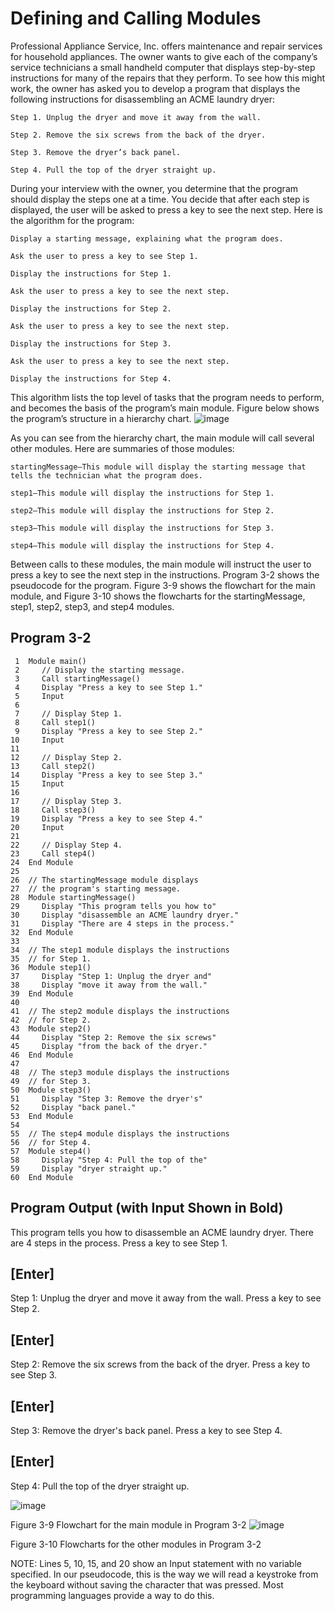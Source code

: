 
# Defining and Calling Modules

Professional Appliance Service, Inc. offers maintenance and repair services for household appliances. The owner wants to give each of the company’s service technicians a small handheld computer that displays step-by-step instructions for many of the repairs that they perform. To see how this might work, the owner has asked you to develop a program that displays the following instructions for disassembling an ACME laundry dryer:
```
Step 1. Unplug the dryer and move it away from the wall.

Step 2. Remove the six screws from the back of the dryer.

Step 3. Remove the dryer’s back panel.

Step 4. Pull the top of the dryer straight up.
```
During your interview with the owner, you determine that the program should display the steps one at a time. You decide that after each step is displayed, the user will be asked to press a key to see the next step. Here is the algorithm for the program:
```
Display a starting message, explaining what the program does.

Ask the user to press a key to see Step 1.

Display the instructions for Step 1.

Ask the user to press a key to see the next step.

Display the instructions for Step 2.

Ask the user to press a key to see the next step.

Display the instructions for Step 3.

Ask the user to press a key to see the next step.

Display the instructions for Step 4.
```
This algorithm lists the top level of tasks that the program needs to perform, and becomes the basis of the program’s main module. Figure below shows the program’s structure in a hierarchy chart.
![image](https://user-images.githubusercontent.com/47218880/67345932-700ab380-f502-11e9-9d62-b5438124f3b8.png)


As you can see from the hierarchy chart, the main module will call several other modules. Here are summaries of those modules:
```
startingMessage—This module will display the starting message that tells the technician what the program does.

step1—This module will display the instructions for Step 1.

step2—This module will display the instructions for Step 2.

step3—This module will display the instructions for Step 3.

step4—This module will display the instructions for Step 4.
```
Between calls to these modules, the main module will instruct the user to press a key to see the next step in the instructions. Program 3-2 shows the pseudocode for the program. Figure 3-9 shows the flowchart for the main module, and Figure 3-10 shows the flowcharts for the startingMessage, step1, step2, step3, and step4 modules.

## Program 3-2
```
 1  Module main()
 2     // Display the starting message.
 3     Call startingMessage()
 4     Display "Press a key to see Step 1."
 5     Input
 6
 7     // Display Step 1.
 8     Call step1()
 9     Display "Press a key to see Step 2."
10     Input
11
12     // Display Step 2.
13     Call step2()
14     Display "Press a key to see Step 3."
15     Input
16
17     // Display Step 3.
18     Call step3()
19     Display "Press a key to see Step 4."
20     Input
21
22     // Display Step 4.
23     Call step4()
24  End Module
25
26  // The startingMessage module displays
27  // the program's starting message.
28  Module startingMessage()
29     Display "This program tells you how to"
30     Display "disassemble an ACME laundry dryer."
31     Display "There are 4 steps in the process."
32  End Module
33
34  // The step1 module displays the instructions
35  // for Step 1.
36  Module step1()
37     Display "Step 1: Unplug the dryer and"
38     Display "move it away from the wall."
39  End Module
40
41  // The step2 module displays the instructions
42  // for Step 2.
43  Module step2()
44     Display "Step 2: Remove the six screws"
45     Display "from the back of the dryer."
46  End Module
47
48  // The step3 module displays the instructions
49  // for Step 3.
50  Module step3()
51     Display "Step 3: Remove the dryer's"
52     Display "back panel."
53  End Module
54
55  // The step4 module displays the instructions
56  // for Step 4.
57  Module step4()
58     Display "Step 4: Pull the top of the"
59     Display "dryer straight up."
60  End Module
```
## Program Output (with Input Shown in Bold)

This program tells you how to
disassemble an ACME laundry dryer.
There are 4 steps in the process.
Press a key to see Step 1.
## [Enter] 
Step 1: Unplug the dryer and
move it away from the wall.
Press a key to see Step 2.
## [Enter] 
Step 2: Remove the six screws
from the back of the dryer.
Press a key to see Step 3.
## [Enter] 
Step 3: Remove the dryer's
back panel.
Press a key to see Step 4.
## [Enter] 
Step 4: Pull the top of the
dryer straight up.

![image](https://user-images.githubusercontent.com/47218880/67346174-7d746d80-f503-11e9-91ca-0bcfb4082d70.png)

Figure 3-9 Flowchart for the main module in Program 3-2
![image](https://user-images.githubusercontent.com/47218880/67346185-85341200-f503-11e9-85f8-ae595420ae18.png)

Figure 3-10 Flowcharts for the other modules in Program 3-2

 NOTE:
Lines 5, 10, 15, and 20 show an Input statement with no variable specified. In our pseudocode, this is the way we will read a keystroke from the keyboard without saving the character that was pressed. Most programming languages provide a way to do this.



